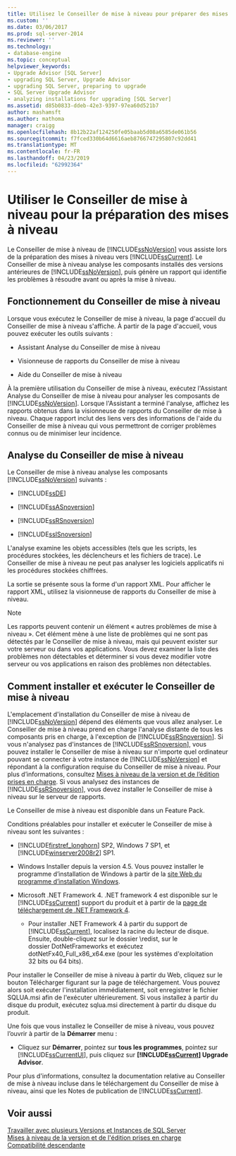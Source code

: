 ```yaml
---
title: Utilisez le Conseiller de mise à niveau pour préparer des mises à niveau | Microsoft Docs
ms.custom: ''
ms.date: 03/06/2017
ms.prod: sql-server-2014
ms.reviewer: ''
ms.technology:
- database-engine
ms.topic: conceptual
helpviewer_keywords:
- Upgrade Advisor [SQL Server]
- upgrading SQL Server, Upgrade Advisor
- upgrading SQL Server, preparing to upgrade
- SQL Server Upgrade Advisor
- analyzing installations for upgrading [SQL Server]
ms.assetid: d85b0833-ddeb-42e3-9397-97ea60d521b7
author: mashamsft
ms.author: mathoma
manager: craigg
ms.openlocfilehash: 8b12b22af124250fe05baab5d08a6585de061b56
ms.sourcegitcommit: f7fced330b64d6616aeb8766747295807c92dd41
ms.translationtype: MT
ms.contentlocale: fr-FR
ms.lasthandoff: 04/23/2019
ms.locfileid: "62992364"
---
```

# <a name="use-upgrade-advisor-to-prepare-for-upgrades"></a>Utiliser le Conseiller de mise à niveau pour la préparation des mises à niveau
  Le Conseiller de mise à niveau de [!INCLUDE[ssNoVersion](../../includes/ssnoversion-md.md)] vous assiste lors de la préparation des mises à niveau vers [!INCLUDE[ssCurrent](../../includes/sscurrent-md.md)]. Le Conseiller de mise à niveau analyse les composants installés des versions antérieures de [!INCLUDE[ssNoVersion](../../includes/ssnoversion-md.md)], puis génère un rapport qui identifie les problèmes à résoudre avant ou après la mise à niveau.  
  
## <a name="how-upgrade-advisor-works"></a>Fonctionnement du Conseiller de mise à niveau  
 Lorsque vous exécutez le Conseiller de mise à niveau, la page d'accueil du Conseiller de mise à niveau s'affiche. À partir de la page d'accueil, vous pouvez exécuter les outils suivants :  
  
-   Assistant Analyse du Conseiller de mise à niveau  
  
-   Visionneuse de rapports du Conseiller de mise à niveau  
  
-   Aide du Conseiller de mise à niveau  
  
 À la première utilisation du Conseiller de mise à niveau, exécutez l'Assistant Analyse du Conseiller de mise à niveau pour analyser les composants de [!INCLUDE[ssNoVersion](../../includes/ssnoversion-md.md)]. Lorsque l'Assistant a terminé l'analyse, affichez les rapports obtenus dans la visionneuse de rapports du Conseiller de mise à niveau. Chaque rapport inclut des liens vers des informations de l'aide du Conseiller de mise à niveau qui vous permettront de corriger problèmes connus ou de minimiser leur incidence.  
  
## <a name="upgrade-advisor-analysis"></a>Analyse du Conseiller de mise à niveau  
 Le Conseiller de mise à niveau analyse les composants [!INCLUDE[ssNoVersion](../../includes/ssnoversion-md.md)] suivants :  
  
-   [!INCLUDE[ssDE](../../includes/ssde-md.md)]  
  
-   [!INCLUDE[ssASnoversion](../../includes/ssasnoversion-md.md)]  
  
-   [!INCLUDE[ssRSnoversion](../../includes/ssrsnoversion-md.md)]  
  
-   [!INCLUDE[ssISnoversion](../../includes/ssisnoversion-md.md)]  
  
 L'analyse examine les objets accessibles (tels que les scripts, les procédures stockées, les déclencheurs et les fichiers de trace). Le Conseiller de mise à niveau ne peut pas analyser les logiciels applicatifs ni les procédures stockées chiffrées.  
  
 La sortie se présente sous la forme d'un rapport XML. Pour afficher le rapport XML, utilisez la visionneuse de rapports du Conseiller de mise à niveau.  
  
> [!NOTE]  
>  Les rapports peuvent contenir un élément « autres problèmes de mise à niveau ». Cet élément mène à une liste de problèmes qui ne sont pas détectés par le Conseiller de mise à niveau, mais qui peuvent exister sur votre serveur ou dans vos applications. Vous devez examiner la liste des problèmes non détectables et déterminer si vous devez modifier votre serveur ou vos applications en raison des problèmes non détectables.  
  
## <a name="how-to-install-and-run-upgrade-advisor"></a>Comment installer et exécuter le Conseiller de mise à niveau  
 L'emplacement d'installation du Conseiller de mise à niveau de [!INCLUDE[ssNoVersion](../../includes/ssnoversion-md.md)] dépend des éléments que vous allez analyser. Le Conseiller de mise à niveau prend en charge l'analyse distante de tous les composants pris en charge, à l'exception de [!INCLUDE[ssRSnoversion](../../includes/ssrsnoversion-md.md)]. Si vous n'analysez pas d'instances de [!INCLUDE[ssRSnoversion](../../includes/ssrsnoversion-md.md)], vous pouvez installer le Conseiller de mise à niveau sur n'importe quel ordinateur pouvant se connecter à votre instance de [!INCLUDE[ssNoVersion](../../includes/ssnoversion-md.md)] et répondant à la configuration requise du Conseiller de mise à niveau. Pour plus d’informations, consultez [Mises à niveau de la version et de l’édition prises en charge](../../database-engine/install-windows/supported-version-and-edition-upgrades.md). Si vous analysez des instances de [!INCLUDE[ssRSnoversion](../../includes/ssrsnoversion-md.md)], vous devez installer le Conseiller de mise à niveau sur le serveur de rapports.  
  
 Le Conseiller de mise à niveau est disponible dans un Feature Pack.  
  
 Conditions préalables pour installer et exécuter le Conseiller de mise à niveau sont les suivantes :  
  
-   [!INCLUDE[firstref_longhorn](../../includes/firstref-longhorn-md.md)] SP2, Windows 7 SP1, et [!INCLUDE[winserver2008r2](../../includes/winserver2008r2-md.md)] SP1.  
  
-   Windows Installer depuis la version 4.5. Vous pouvez installer le programme d’installation de Windows à partir de la [site Web du programme d’installation Windows](https://go.microsoft.com/fwlink/?LinkId=49112).  
  
-   Microsoft .NET Framework 4. .NET framework 4 est disponible sur le [!INCLUDE[ssCurrent](../../includes/sscurrent-md.md)] support du produit et à partir de la [page de téléchargement de .NET Framework 4](https://go.microsoft.com/fwlink/?LinkId=209895).  
  
    -   Pour installer .NET Framework 4 à partir du support de [!INCLUDE[ssCurrent](../../includes/sscurrent-md.md)], localisez la racine du lecteur de disque. Ensuite, double-cliquez sur le dossier \redist, sur le dossier DotNetFrameworks et exécutez dotNetFx40_Full_x86_x64.exe (pour les systèmes d'exploitation 32 bits ou 64 bits).  
  
 Pour installer le Conseiller de mise à niveau à partir du Web, cliquez sur le bouton Télécharger figurant sur la page de téléchargement. Vous pouvez alors soit exécuter l'installation immédiatement, soit enregistrer le fichier SQLUA.msi afin de l'exécuter ultérieurement. Si vous installez à partir du disque du produit, exécutez sqlua.msi directement à partir du disque du produit.  
  
 Une fois que vous installez le Conseiller de mise à niveau, vous pouvez l’ouvrir à partir de la **Démarrer** menu :  
  
-   Cliquez sur **Démarrer**, pointez sur **tous les programmes**, pointez sur [!INCLUDE[ssCurrentUI](../../includes/sscurrentui-md.md)], puis cliquez sur  **[!INCLUDE[ssCurrent](../../includes/sscurrent-md.md)] Upgrade Advisor**.  
  
 Pour plus d'informations, consultez la documentation relative au Conseiller de mise à niveau incluse dans le téléchargement du Conseiller de mise à niveau, ainsi que les Notes de publication de [!INCLUDE[ssCurrent](../../includes/sscurrent-md.md)].  
  
## <a name="see-also"></a>Voir aussi  
 [Travailler avec plusieurs Versions et Instances de SQL Server](../../../2014/sql-server/install/work-with-multiple-versions-and-instances-of-sql-server.md)   
 [Mises à niveau de la version et de l'édition prises en charge](../../database-engine/install-windows/supported-version-and-edition-upgrades.md)   
 [Compatibilité descendante](../../../2014/getting-started/backward-compatibility.md)  
  
  
